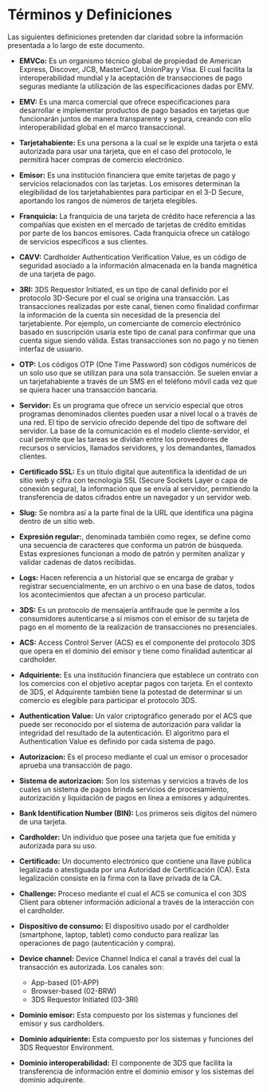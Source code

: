 # Términos y Definiciones

Las siguientes definiciones pretenden dar claridad sobre la información presentada a lo largo de este documento.

- **EMVCo:** Es un organismo técnico global de propiedad de American Express, Discover, JCB, MasterCard, UnionPay y Visa. El cual facilita la interoperabilidad mundial y la aceptación de transacciones de pago seguras mediante la utilización de las especificaciones dadas por EMV.
      
- **EMV:** Es una marca comercial que ofrece especificaciones para desarrollar e implementar productos de pago basados en tarjetas que funcionarán juntos de manera transparente y segura, creando con ello interoperabilidad global en el marco transaccional.

- **Tarjetahabiente:** Es una persona a la cual se le expide una tarjeta o está autorizada para usar una tarjeta, que en el caso del protocolo, le permitirá hacer compras de comercio electrónico.

- **Emisor:** Es una institución financiera que emite tarjetas de pago y servicios relacionados con las tarjetas. Los emisores determinan la elegibilidad de los tarjetahabientes para participar en el 3-D Secure, aportando los rangos de números de tarjeta elegibles.

- **Franquicia:** La franquicia de una tarjeta de crédito hace referencia a las compañías que existen en el mercado de tarjetas de crédito emitidas por parte de los bancos emisores. Cada franquicia ofrece un catálogo de servicios específicos a sus clientes.

- **CAVV:** Cardholder Authentication Verification Value, es un código de seguridad asociado a la información almacenada en la banda magnética de una tarjeta de pago. 

- **3RI:** 3DS Requestor Initiated, es un tipo de canal definido por el protocolo 3D-Secure por el cual se origina una transacción. Las transacciones realizadas por este canal, tienen como finalidad confirmar la información de la cuenta sin necesidad de la presencia del tarjetabiente. 
Por ejemplo, un comerciante de comercio electrónico basado en suscripción usaría este tipo de canal para confirmar que una cuenta sigue siendo válida. Estas transacciones son no pago y no tienen interfaz de usuario.

- **OTP:** Los códigos OTP (One Time Password) son códigos numéricos de un solo uso que se utilizan para una sola transacción. Se suelen enviar a un tarjetahabiente a través de un SMS en el teléfono móvil cada vez que se quiera hacer una transacción bancaria.

- **Servidor:** Es un programa que ofrece un servicio especial que otros programas denominados clientes pueden usar a nivel local o a través de una red. El tipo de servicio ofrecido depende del tipo de software del servidor. La base de la comunicación es el modelo cliente-servidor, el cual permite que las tareas se dividan entre los proveedores de recursos o servicios, llamados servidores, y los demandantes, llamados clientes. 

- **Certificado SSL:** Es un título digital que autentifica la identidad de un sitio web y cifra con tecnología SSL (Secure Sockets Layer o capa de conexión segura), la información que se envía al servidor, permitiendo la transferencia de datos cifrados entre un navegador y un servidor web.

- **Slug:** Se nombra así a la parte final de la URL que identifica una página dentro de un sitio web.

- **Expresión regular:**, denominada también como regex, se define como una  secuencia de caracteres que conforma un patrón de búsqueda. Estas expresiones funcionan a modo de patrón y permiten analizar y validar cadenas de datos recibidas.

- **Logs:** Hacen referencia a un historial que se encarga de grabar y registrar secuencialmente, en un archivo o en una base de datos, todos los acontecimientos que afectan a un proceso particular. 

- **3DS:** Es un protocolo de mensajería antifraude que le permite a los consumidores autenticarse a sí mismos con el emisor de su tarjeta de pago en el momento de la realización de transacciones no presenciales.

- **ACS:** Access Control Server (ACS) es el componente del protocolo 3DS que opera en el dominio del emisor y tiene como finalidad autenticar al cardholder.

- **Adquiriente:** Es una institución financiera que establece un contrato con los comercios con el objetivo aceptar pagos con tarjeta. En el contexto de 3DS, el Adquirente también tiene la potestad de determinar si un comercio es elegible para participar el protocolo 3DS.

- **Authentication Value:** Un valor criptográfico generado por el ACS que puede ser reconocido por el sistema de autorización para validar la integridad del resultado de la autenticación. El algoritmo para el Authentication Value es definido por cada sistema de pago.

- **Autorizacion:** Es el proceso mediante el cual un emisor o procesador aprueba una transacción de pago.

- **Sistema de autorizacion:** Son los sistemas y servicios a través de los cuales un sistema de pagos brinda servicios de procesamiento, autorización y liquidación de pagos en línea a emisores y adquirentes.

- **Bank Identification Number (BIN):** Los primeros seis dígitos del número de una tarjeta.

- **Cardholder:** Un individuo que posee una tarjeta que fue emitida y autorizada para su uso.

- **Certificado:** Un documento electrónico que contiene una llave pública legalizada o atestiguada por una Autoridad de Certificación (CA). Esta legalización consiste en la firma con la llave privada de la CA.

- **Challenge:** Proceso mediante el cual el ACS se comunica el con 3DS Client para obtener información adicional a través de la interacción con el cardholder.

- **Dispositivo de consumo:** El dispositivo usado por el cardholder (smartphone, laptop, tablet) como conducto para realizar las operaciones de pago (autenticación y compra).

- **Device channel:** Device Channel
Indica el canal a través del cual la transacción es autorizada. Los canales son:
  - App-based (01-APP)
  - Browser-based (02-BRW)
  - 3DS Requestor Initiated (03-3RI)

- **Dominio emisor:** Esta compuesto por los sistemas y funciones del emisor y sus cardholders.

- **Dominio adquiriente:** Esta compuesto por los sistemas y funciones del 3DS Requestor Environment.

- **Dominio interoperabilidad:** El componente de 3DS que facilita la transferencia de información entre el dominio emisor y los sistemas del dominio adquirente.